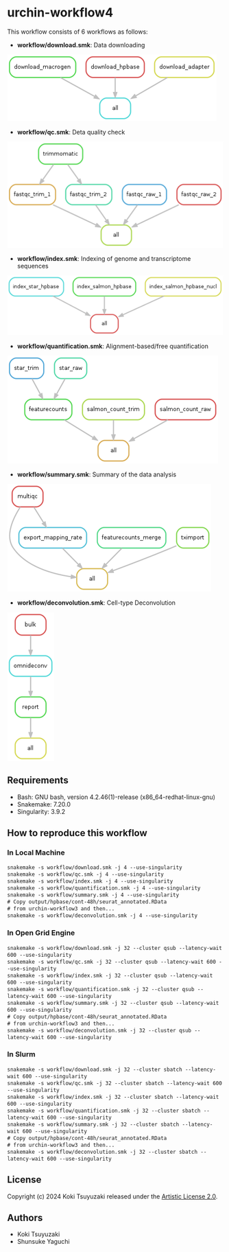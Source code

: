 # urchin-workflow4
This workflow consists of 6 workflows as follows:

- **workflow/download.smk**: Data downloading

![](https://github.com/kokitsuyuzaki/urchin-workflow4/blob/main/plot/download.png?raw=true)

- **workflow/qc.smk**: Deta quality check

![](https://github.com/kokitsuyuzaki/urchin-workflow4/blob/main/plot/qc.png?raw=true)

- **workflow/index.smk**: Indexing of genome and transcriptome sequences

![](https://github.com/kokitsuyuzaki/urchin-workflow4/blob/main/plot/index.png?raw=true)

- **workflow/quantification.smk**: Alignment-based/free quantification

![](https://github.com/kokitsuyuzaki/urchin-workflow4/blob/main/plot/quantification.png?raw=true)

- **workflow/summary.smk**: Summary of the data analysis

![](https://github.com/kokitsuyuzaki/urchin-workflow4/blob/main/plot/summary.png?raw=true)

- **workflow/deconvolution.smk**: Cell-type Deconvolution

![](https://github.com/kokitsuyuzaki/urchin-workflow4/blob/main/plot/deconvolution.png?raw=true)

## Requirements
- Bash: GNU bash, version 4.2.46(1)-release (x86_64-redhat-linux-gnu)
- Snakemake: 7.20.0
- Singularity: 3.9.2

## How to reproduce this workflow
### In Local Machine

```
snakemake -s workflow/download.smk -j 4 --use-singularity
snakemake -s workflow/qc.smk -j 4 --use-singularity
snakemake -s workflow/index.smk -j 4 --use-singularity
snakemake -s workflow/quantification.smk -j 4 --use-singularity
snakemake -s workflow/summary.smk -j 4 --use-singularity
# Copy output/hpbase/cont-48h/seurat_annotated.RData
# from urchin-workflow3 and then...
snakemake -s workflow/deconvolution.smk -j 4 --use-singularity
```

### In Open Grid Engine

```
snakemake -s workflow/download.smk -j 32 --cluster qsub --latency-wait 600 --use-singularity
snakemake -s workflow/qc.smk -j 32 --cluster qsub --latency-wait 600 --use-singularity
snakemake -s workflow/index.smk -j 32 --cluster qsub --latency-wait 600 --use-singularity
snakemake -s workflow/quantification.smk -j 32 --cluster qsub --latency-wait 600 --use-singularity
snakemake -s workflow/summary.smk -j 32 --cluster qsub --latency-wait 600 --use-singularity
# Copy output/hpbase/cont-48h/seurat_annotated.RData
# from urchin-workflow3 and then...
snakemake -s workflow/deconvolution.smk -j 32 --cluster qsub --latency-wait 600 --use-singularity
```

### In Slurm

```
snakemake -s workflow/download.smk -j 32 --cluster sbatch --latency-wait 600 --use-singularity
snakemake -s workflow/qc.smk -j 32 --cluster sbatch --latency-wait 600 --use-singularity
snakemake -s workflow/index.smk -j 32 --cluster sbatch --latency-wait 600 --use-singularity
snakemake -s workflow/quantification.smk -j 32 --cluster sbatch --latency-wait 600 --use-singularity
snakemake -s workflow/summary.smk -j 32 --cluster sbatch --latency-wait 600 --use-singularity
# Copy output/hpbase/cont-48h/seurat_annotated.RData
# from urchin-workflow3 and then...
snakemake -s workflow/deconvolution.smk -j 32 --cluster sbatch --latency-wait 600 --use-singularity
```

## License
Copyright (c) 2024 Koki Tsuyuzaki released under the [Artistic License 2.0](http://www.perlfoundation.org/artistic_license_2_0).

## Authors
- Koki Tsuyuzaki
- Shunsuke Yaguchi